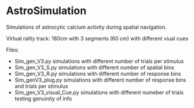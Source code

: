 # AstroSimulation

Simulations of astrocytic calcium activity during spatial navigation.

Virtual rality track: 180cm with 3 segments (60 cm) with different viual cues 


Files:
 - Sim_gen_V3.py simulations with different number of trials per stimulus
 - Sim_gen_V3_S.py simulations with different number of spatial bins
 - Sim_gen_V3_R.py simulations with different number of response bins
 - Sim_genV3_plug.py simulations with different number of response bins and trials per stimulus  
 - Sim_gen_V3_visual_Cue.py simulations with different numeber of trials testing genuinity of info

